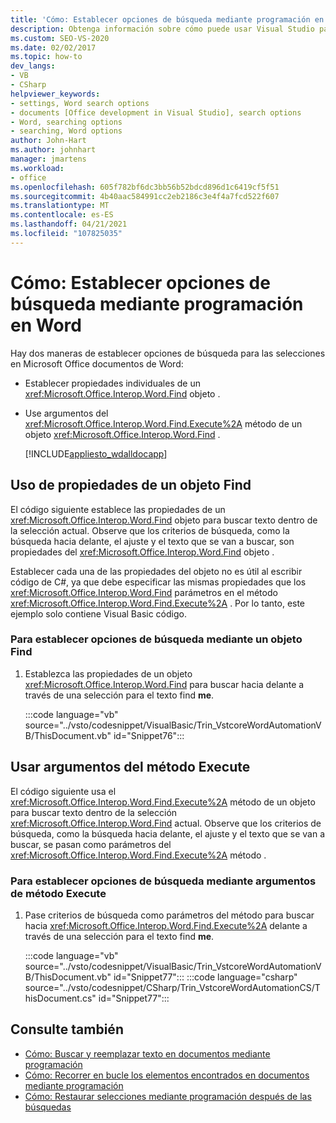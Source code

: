 ```yaml
---
title: 'Cómo: Establecer opciones de búsqueda mediante programación en Word'
description: Obtenga información sobre cómo puede usar Visual Studio para establecer mediante programación opciones de búsqueda para selecciones en Microsoft Word.
ms.custom: SEO-VS-2020
ms.date: 02/02/2017
ms.topic: how-to
dev_langs:
- VB
- CSharp
helpviewer_keywords:
- settings, Word search options
- documents [Office development in Visual Studio], search options
- Word, searching options
- searching, Word options
author: John-Hart
ms.author: johnhart
manager: jmartens
ms.workload:
- office
ms.openlocfilehash: 605f782bf6dc3bb56b52bdcd896d1c6419cf5f51
ms.sourcegitcommit: 4b40aac584991cc2eb2186c3e4f4a7fcd522f607
ms.translationtype: MT
ms.contentlocale: es-ES
ms.lasthandoff: 04/21/2021
ms.locfileid: "107825035"
---
```

# <a name="how-to-programmatically-set-search-options-in-word"></a>Cómo: Establecer opciones de búsqueda mediante programación en Word
  Hay dos maneras de establecer opciones de búsqueda para las selecciones en Microsoft Office documentos de Word:

- Establecer propiedades individuales de un <xref:Microsoft.Office.Interop.Word.Find> objeto .

- Use argumentos del <xref:Microsoft.Office.Interop.Word.Find.Execute%2A> método de un objeto <xref:Microsoft.Office.Interop.Word.Find> .

  [!INCLUDE[appliesto_wdalldocapp](../vsto/includes/appliesto-wdalldocapp-md.md)]

## <a name="use-properties-of-a-find-object"></a>Uso de propiedades de un objeto Find
 El código siguiente establece las propiedades de un <xref:Microsoft.Office.Interop.Word.Find> objeto para buscar texto dentro de la selección actual. Observe que los criterios de búsqueda, como la búsqueda hacia delante, el ajuste y el texto que se van a buscar, son propiedades del <xref:Microsoft.Office.Interop.Word.Find> objeto .

 Establecer cada una de las propiedades del objeto no es útil al escribir código de C#, ya que debe especificar las mismas propiedades que los <xref:Microsoft.Office.Interop.Word.Find> parámetros en el método <xref:Microsoft.Office.Interop.Word.Find.Execute%2A> . Por lo tanto, este ejemplo solo contiene Visual Basic código.

### <a name="to-set-search-options-using-a-find-object"></a>Para establecer opciones de búsqueda mediante un objeto Find

1. Establezca las propiedades de un objeto <xref:Microsoft.Office.Interop.Word.Find> para buscar hacia delante a través de una selección para el texto find **me**.

     :::code language="vb" source="../vsto/codesnippet/VisualBasic/Trin_VstcoreWordAutomationVB/ThisDocument.vb" id="Snippet76":::

## <a name="use-execute-method-arguments"></a>Usar argumentos del método Execute
 El código siguiente usa el <xref:Microsoft.Office.Interop.Word.Find.Execute%2A> método de un objeto para buscar texto dentro de la selección <xref:Microsoft.Office.Interop.Word.Find> actual. Observe que los criterios de búsqueda, como la búsqueda hacia delante, el ajuste y el texto que se van a buscar, se pasan como parámetros del <xref:Microsoft.Office.Interop.Word.Find.Execute%2A> método .

### <a name="to-set-search-options-using-execute-method-arguments"></a>Para establecer opciones de búsqueda mediante argumentos de método Execute

1. Pase criterios de búsqueda como parámetros del método para buscar hacia <xref:Microsoft.Office.Interop.Word.Find.Execute%2A> delante a través de una selección para el texto find **me**.

     :::code language="vb" source="../vsto/codesnippet/VisualBasic/Trin_VstcoreWordAutomationVB/ThisDocument.vb" id="Snippet77":::
     :::code language="csharp" source="../vsto/codesnippet/CSharp/Trin_VstcoreWordAutomationCS/ThisDocument.cs" id="Snippet77":::

## <a name="see-also"></a>Consulte también
- [Cómo: Buscar y reemplazar texto en documentos mediante programación](../vsto/how-to-programmatically-search-for-and-replace-text-in-documents.md)
- [Cómo: Recorrer en bucle los elementos encontrados en documentos mediante programación](../vsto/how-to-programmatically-loop-through-found-items-in-documents.md)
- [Cómo: Restaurar selecciones mediante programación después de las búsquedas](../vsto/how-to-programmatically-restore-selections-after-searches.md)
